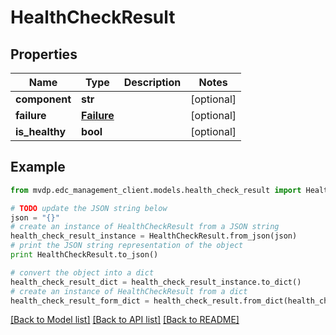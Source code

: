 # HealthCheckResult


## Properties
Name | Type | Description | Notes
------------ | ------------- | ------------- | -------------
**component** | **str** |  | [optional] 
**failure** | [**Failure**](Failure.md) |  | [optional] 
**is_healthy** | **bool** |  | [optional] 

## Example

```python
from mvdp.edc_management_client.models.health_check_result import HealthCheckResult

# TODO update the JSON string below
json = "{}"
# create an instance of HealthCheckResult from a JSON string
health_check_result_instance = HealthCheckResult.from_json(json)
# print the JSON string representation of the object
print HealthCheckResult.to_json()

# convert the object into a dict
health_check_result_dict = health_check_result_instance.to_dict()
# create an instance of HealthCheckResult from a dict
health_check_result_form_dict = health_check_result.from_dict(health_check_result_dict)
```
[[Back to Model list]](../README.md#documentation-for-models) [[Back to API list]](../README.md#documentation-for-api-endpoints) [[Back to README]](../README.md)


